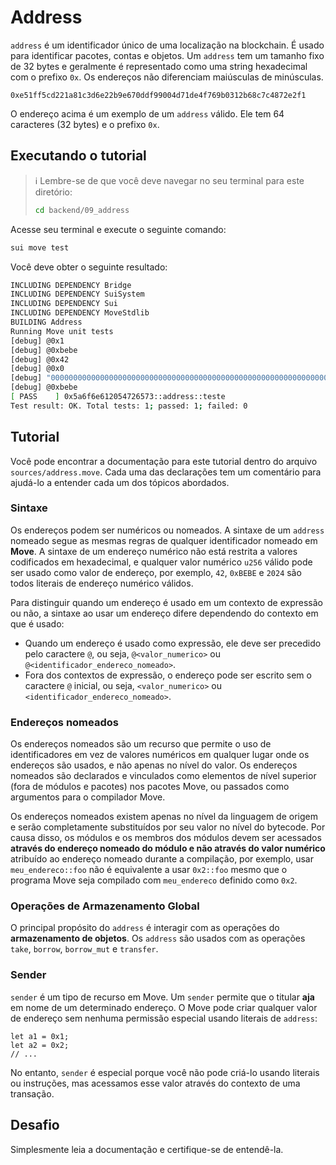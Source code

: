 # Address

`address` é um identificador único de uma localização na blockchain. É usado para identificar pacotes, contas e objetos. Um `address` tem um tamanho fixo de 32 bytes e geralmente é representado como uma string hexadecimal com o prefixo `0x`. Os endereços não diferenciam maiúsculas de minúsculas.

```
0xe51ff5cd221a81c3d6e22b9e670ddf99004d71de4f769b0312b68c7c4872e2f1
```

O endereço acima é um exemplo de um `address` válido. Ele tem 64 caracteres (32 bytes) e o prefixo `0x`.

## Executando o tutorial

> :information_source: Lembre-se de que você deve navegar no seu terminal para este diretório:
>```sh
>cd backend/09_address
>```

Acesse seu terminal e execute o seguinte comando:

```sh
sui move test
```

Você deve obter o seguinte resultado:
```sh
INCLUDING DEPENDENCY Bridge
INCLUDING DEPENDENCY SuiSystem
INCLUDING DEPENDENCY Sui
INCLUDING DEPENDENCY MoveStdlib
BUILDING Address
Running Move unit tests
[debug] @0x1
[debug] @0xbebe
[debug] @0x42
[debug] @0x0
[debug] "0000000000000000000000000000000000000000000000000000000000000000"
[debug] @0xbebe
[ PASS    ] 0x5a6f6e612054726573::address::teste
Test result: OK. Total tests: 1; passed: 1; failed: 0
```

## Tutorial

Você pode encontrar a documentação para este tutorial dentro do arquivo `sources/address.move`. Cada uma das declarações tem um comentário para ajudá-lo a entender cada um dos tópicos abordados.

### Sintaxe

Os endereços podem ser numéricos ou nomeados. A sintaxe de um `address` nomeado segue as mesmas regras de qualquer identificador nomeado em **Move**. A sintaxe de um endereço numérico não está restrita a valores codificados em hexadecimal, e qualquer valor numérico `u256` válido pode ser usado como valor de endereço, por exemplo, `42`, `0xBEBE` e `2024` são todos literais de endereço numérico válidos.

Para distinguir quando um endereço é usado em um contexto de expressão ou não, a sintaxe ao usar um endereço difere dependendo do contexto em que é usado:

* Quando um endereço é usado como expressão, ele deve ser precedido pelo caractere `@`, ou seja, `@<valor_numerico>` ou `@<identificador_endereco_nomeado>`.
* Fora dos contextos de expressão, o endereço pode ser escrito sem o caractere `@` inicial, ou seja, `<valor_numerico>` ou `<identificador_endereco_nomeado>`.

### Endereços nomeados

Os endereços nomeados são um recurso que permite o uso de identificadores em vez de valores numéricos em qualquer lugar onde os endereços são usados, e não apenas no nível do valor. Os endereços nomeados são declarados e vinculados como elementos de nível superior (fora de módulos e pacotes) nos pacotes Move, ou passados como argumentos para o compilador Move.

Os endereços nomeados existem apenas no nível da linguagem de origem e serão completamente substituídos por seu valor no nível do bytecode. Por causa disso, os módulos e os membros dos módulos devem ser acessados __através do endereço nomeado do módulo e não através do valor numérico__ atribuído ao endereço nomeado durante a compilação, por exemplo, usar `meu_endereco::foo` não é equivalente a usar `0x2::foo` mesmo que o programa Move seja compilado com `meu_endereco` definido como `0x2`.

### Operações de Armazenamento Global

O principal propósito do `address` é interagir com as operações do **armazenamento de objetos**. Os `address` são usados com as operações `take`, `borrow`, `borrow_mut` e `transfer`.

### Sender

`sender` é um tipo de recurso em Move. Um `sender` permite que o titular **aja** em nome de um determinado endereço. O Move pode criar qualquer valor de endereço sem nenhuma permissão especial usando literais de `address`:

```move
let a1 = 0x1;
let a2 = 0x2;
// ...
```

No entanto, `sender` é especial porque você não pode criá-lo usando literais ou instruções, mas acessamos esse valor através do contexto de uma transação.

## Desafio

Simplesmente leia a documentação e certifique-se de entendê-la.
